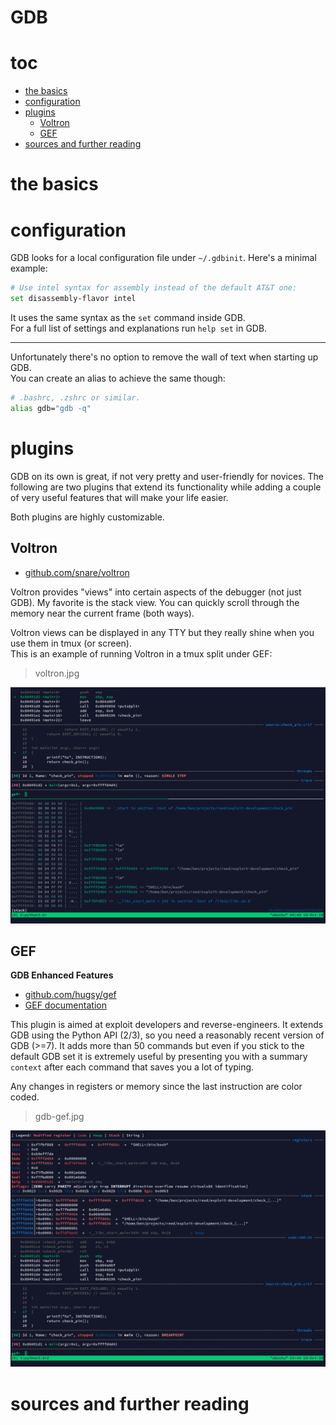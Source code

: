 # GDB

# toc

<!-- vim-markdown-toc GFM -->

* [the basics](#the-basics)
* [configuration](#configuration)
* [plugins](#plugins)
  * [Voltron](#voltron)
  * [GEF](#gef)
* [sources and further reading](#sources-and-further-reading)

<!-- vim-markdown-toc -->

# the basics

# configuration

GDB looks for a local configuration file under `~/.gdbinit`. Here's a minimal example:

```sh
# Use intel syntax for assembly instead of the default AT&T one:
set disassembly-flavor intel
```

It uses the same syntax as the `set` command inside GDB.<br>
For a full list of settings and explanations run `help set` in GDB.

---

Unfortunately there's no option to remove the wall of text when starting up GDB.<br>
You can create an alias to achieve the same though:

```sh
# .bashrc, .zshrc or similar.
alias gdb="gdb -q"
```

# plugins

GDB on its own is great, if not very pretty and user-friendly for novices.
The following are two plugins that extend its functionality while
adding a couple of very useful features that will make your life easier.

Both plugins are highly customizable.

## Voltron

* [github.com/snare/voltron](https://github.com/snare/voltron)

Voltron provides "views" into certain aspects of the debugger (not just GDB). My favorite is the stack view.
You can quickly scroll through the memory near the current frame (both ways).

Voltron views can be displayed in any TTY but they really shine when you use them in tmux (or screen).<br>
This is an example of running Voltron in a tmux split under GEF:

> voltron.jpg<br>

<img src="../media/voltron.jpg"></img>

## GEF

**GDB Enhanced Features**

* [github.com/hugsy/gef](https://github.com/hugsy/gefv)
* [GEF documentation](http://gef.rtfd.io/)

This plugin is aimed at exploit developers and reverse-engineers. It extends GDB using the Python API (2/3),
so you need a reasonably recent version of GDB (>=7). It adds more than 50 commands but even if you stick
to the default GDB set it is extremely useful by presenting you with a summary `context` after each command
that saves you a lot of typing.

Any changes in registers or memory since the last instruction are color coded.

> gdb-gef.jpg

<img src="../media/gdb-gef.jpg"></img>


# sources and further reading

